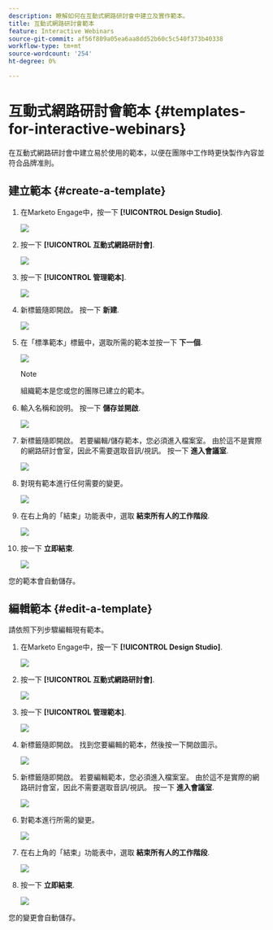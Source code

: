 ```yaml
---
description: 瞭解如何在互動式網路研討會中建立及實作範本。
title: 互動式網路研討會範本
feature: Interactive Webinars
source-git-commit: af56f809a05ea6aa8dd52b60c5c540f373b40338
workflow-type: tm+mt
source-wordcount: '254'
ht-degree: 0%

---
```


# 互動式網路研討會範本 {#templates-for-interactive-webinars}

在互動式網路研討會中建立易於使用的範本，以便在團隊中工作時更快製作內容並符合品牌准則。

## 建立範本 {#create-a-template}

1. 在Marketo Engage中，按一下 **[!UICONTROL Design Studio]**.

   ![](assets/templates-for-interactive-webinars-1.png)

1. 按一下 **[!UICONTROL 互動式網路研討會]**.

   ![](assets/templates-for-interactive-webinars-2.png)

1. 按一下 **[!UICONTROL 管理範本]**.

   ![](assets/templates-for-interactive-webinars-3.png)

1. 新標籤隨即開啟。 按一下 **新建**.

   ![](assets/templates-for-interactive-webinars-4.png)

1. 在「標準範本」標籤中，選取所需的範本並按一下 **下一個**.

   ![](assets/templates-for-interactive-webinars-5.png)

   >[!NOTE]
   >
   >組織範本是您或您的團隊已建立的範本。

1. 輸入名稱和說明。 按一下 **儲存並開啟**.

   ![](assets/templates-for-interactive-webinars-6.png)

1. 新標籤隨即開啟。 若要編輯/儲存範本，您必須進入檔案室。 由於這不是實際的網路研討會室，因此不需要選取音訊/視訊。 按一下 **進入會議室**.

   ![](assets/templates-for-interactive-webinars-7.png)

1. 對現有範本進行任何需要的變更。

   ![](assets/templates-for-interactive-webinars-8.png)

1. 在右上角的「結束」功能表中，選取 **結束所有人的工作階段**.

   ![](assets/templates-for-interactive-webinars-9.png)

1. 按一下 **立即結束**.

   ![](assets/templates-for-interactive-webinars-10.png)

您的範本會自動儲存。

## 編輯範本 {#edit-a-template}

請依照下列步驟編輯現有範本。

1. 在Marketo Engage中，按一下 **[!UICONTROL Design Studio]**.

   ![](assets/templates-for-interactive-webinars-11.png)

1. 按一下 **[!UICONTROL 互動式網路研討會]**.

   ![](assets/templates-for-interactive-webinars-12.png)

1. 按一下 **[!UICONTROL 管理範本]**.

   ![](assets/templates-for-interactive-webinars-13.png)

1. 新標籤隨即開啟。 找到您要編輯的範本，然後按一下開啟圖示。

   ![](assets/templates-for-interactive-webinars-14.png)

1. 新標籤隨即開啟。 若要編輯範本，您必須進入檔案室。 由於這不是實際的網路研討會室，因此不需要選取音訊/視訊。 按一下 **進入會議室**.

   ![](assets/templates-for-interactive-webinars-15.png)

1. 對範本進行所需的變更。

   ![](assets/templates-for-interactive-webinars-16.png)

1. 在右上角的「結束」功能表中，選取 **結束所有人的工作階段**.

   ![](assets/templates-for-interactive-webinars-17.png)

1. 按一下 **立即結束**.

   ![](assets/templates-for-interactive-webinars-18.png)

您的變更會自動儲存。

